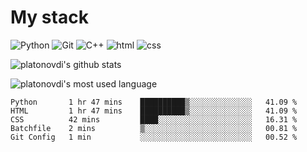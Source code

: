 # My stack

![Python](https://img.shields.io/badge/-Python-yellow?logo=python&logoColor=white&style=flat-square)
![Git](https://img.shields.io/badge/-Git-black?logo=git&logoColor=white&style=flat-square)
![C++](https://img.shields.io/badge/-C++-blue?logo=C%2B%2B&logoColor=white&style=flat-square)
![html](https://img.shields.io/badge/-html-red?logo=C&logoColor=white&style=flat-square)
![css](https://img.shields.io/badge/-css-magneta?logo=C&logoColor=white&style=flat-square)
<!-- [C](https://img.shields.io/badge/-C-blue?logo=C&logoColor=white&style=flat-square) -->
![platonovdi's github stats](https://github-readme-stats.vercel.app/api?username=platonovdi&theme=blue-green)

![platonovdi's most used language](https://github-readme-stats.vercel.app/api/top-langs/?username=platonovdi&theme=blue-green)
<!--START_SECTION:waka-->
```text
Python       1 hr 47 mins    ██████████▒░░░░░░░░░░░░░░   41.09 % 
HTML         1 hr 47 mins    ██████████▒░░░░░░░░░░░░░░   41.09 % 
CSS          42 mins         ████░░░░░░░░░░░░░░░░░░░░░   16.31 % 
Batchfile    2 mins          ▒░░░░░░░░░░░░░░░░░░░░░░░░   00.81 % 
Git Config   1 min           ░░░░░░░░░░░░░░░░░░░░░░░░░   00.52 % 
```
<!--END_SECTION:waka-->